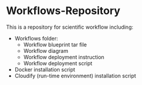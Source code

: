# Workflows-Repository

This is a repository for scientific workflow including:
- Workflows folder:
  - Workflow blueprint tar file
  - Workflow diagram
  - Workflow deployment instruction
  - Workflow deployment script 
- Docker installation script
- Cloudify (run-time environment) installation script

